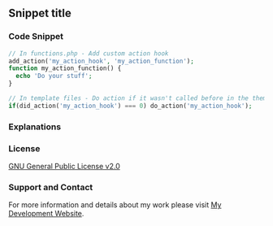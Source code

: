 ## Snippet title

### Code Snippet

```php
// In functions.php - Add custom action hook
add_action('my_action_hook', 'my_action_function');
function my_action_function() {
  echo 'Do your stuff';
}
```
```php
// In template files - Do action if it wasn't called before in the theme
if(did_action('my_action_hook') === 0) do_action('my_action_hook');
```
### Explanations

### License

[GNU General Public License v2.0](https://github.com/dedewiweka/snippets/blob/main/LICENSE)

### Support and Contact

For more information and details about my work please visit [My Development Website](https://dede.wiweka.com/development).